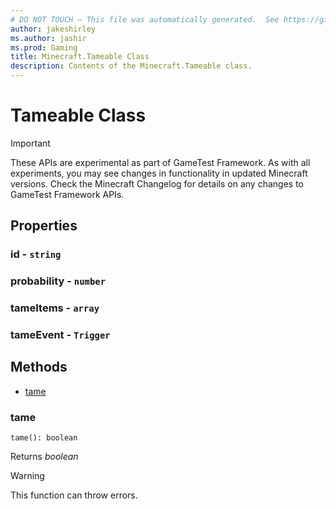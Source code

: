 ```yaml
---
# DO NOT TOUCH — This file was automatically generated.  See https://github.com/Mojang/MinecraftScriptingApiDocsGenerator to modify descriptions, examples, etc.
author: jakeshirley
ms.author: jashir
ms.prod: Gaming
title: Minecraft.Tameable Class
description: Contents of the Minecraft.Tameable class.
---
```

# Tameable Class
>[!IMPORTANT]
>These APIs are experimental as part of GameTest Framework. As with all experiments, you may see changes in functionality in updated Minecraft versions. Check the Minecraft Changelog for details on any changes to GameTest Framework APIs.
## Properties
### **id** - `string`



### **probability** - `number`



### **tameItems** - `array`



### **tameEvent** - `Trigger`




## Methods
- [tame](#tame)
  
### **tame**
`
tame(): boolean
`


Returns *boolean*

> [!WARNING]
> This function can throw errors.

